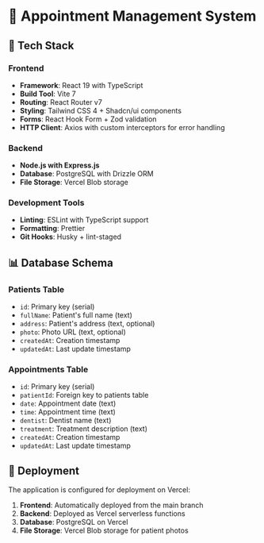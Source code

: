 # 🦷 Appointment Management System

## 🚀 Tech Stack

### Frontend

- **Framework**: React 19 with TypeScript
- **Build Tool**: Vite 7
- **Routing**: React Router v7
- **Styling**: Tailwind CSS 4 + Shadcn/ui components
- **Forms**: React Hook Form + Zod validation
- **HTTP Client**: Axios with custom interceptors for error handling

### Backend

- **Node.js with Express.js**
- **Database**: PostgreSQL with Drizzle ORM
- **File Storage**: Vercel Blob storage

### Development Tools

- **Linting**: ESLint with TypeScript support
- **Formatting**: Prettier
- **Git Hooks**: Husky + lint-staged

## 📊 Database Schema

### Patients Table

- `id`: Primary key (serial)
- `fullName`: Patient's full name (text)
- `address`: Patient's address (text, optional)
- `photo`: Photo URL (text, optional)
- `createdAt`: Creation timestamp
- `updatedAt`: Last update timestamp

### Appointments Table

- `id`: Primary key (serial)
- `patientId`: Foreign key to patients table
- `date`: Appointment date (text)
- `time`: Appointment time (text)
- `dentist`: Dentist name (text)
- `treatment`: Treatment description (text)
- `createdAt`: Creation timestamp
- `updatedAt`: Last update timestamp

## 🚀 Deployment

The application is configured for deployment on Vercel:

1. **Frontend**: Automatically deployed from the main branch
2. **Backend**: Deployed as Vercel serverless functions
3. **Database**: PostgreSQL on Vercel
4. **File Storage**: Vercel Blob storage for patient photos
